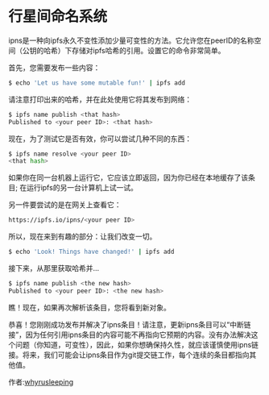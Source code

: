 # 行星间命名系统
ipns是一种向ipfs永久不变性添加少量可变性的方法。它允许您在peerID的名称空间（公钥的哈希）下存储对ipfs哈希的引用。设置它的命令非常简单。

首先，您需要发布一些内容：
```sh
$ echo 'Let us have some mutable fun!' | ipfs add
```
请注意打印出来的哈希，并在此处使用它将其发布到网络：
```sh
$ ipfs name publish <that hash>
Published to <your peer ID>: <that hash>
```
现在，为了测试它是否有效，你可以尝试几种不同的东西：
```sh
$ ipfs name resolve <your peer ID>
<that hash>
```
如果你在同一台机器上运行它，它应该立即返回，因为你已经在本地缓存了该条目; 在运行ipfs的另一台计算机上试一试。

另一件要尝试的是在网关上查看它：
```sh
https://ipfs.io/ipns/<your peer ID>
```
所以，现在来到有趣的部分：让我们改变一切。
```sh
$ echo 'Look! Things have changed!' | ipfs add
```
接下来，从那里获取哈希并...
```sh
$ ipfs name publish <the new hash>
Published to <your peer ID>: <the new hash>
```
瞧！现在，如果再次解析该条目，您将看到新对象。

恭喜！您刚刚成功发布并解决了ipns条目！请注意，更新ipns条目可以“中断链接”，因为任何引用ipns条目的内容可能不再指向它预期的内容。没有办法解决这个问题（你知道，可变性），因此，如果你想确保持久性，就应该谨慎使用ipns链接。将来，我们可能会让ipns条目作为git提交链工作，每个连续的条目都指向其他值。

作者:[whyrusleeping](https://github.com/whyrusleeping)
